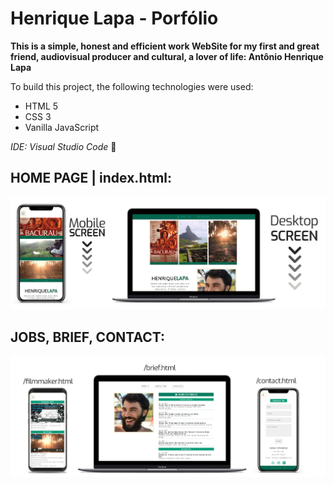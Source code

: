 # Henrique Lapa - Porfólio

**This is a simple, honest and efficient work WebSite for my first and great friend, audiovisual producer and cultural, a lover of life: Antônio Henrique Lapa**

To build this project, the following technologies were used:

* HTML 5
* CSS 3
* Vanilla JavaScript

_IDE: Visual Studio Code_ :blue_heart:

## HOME PAGE | index.html:

![Home ScreenScroll](https://github.com/pedro-samo/lapa_portfolio/blob/master/imagens/readme/Lapa_screen.gif)


## JOBS, BRIEF, CONTACT:

![Jobs, brief, contact screen](https://github.com/pedro-samo/lapa_portfolio/blob/master/imagens/readme/devices.png)

